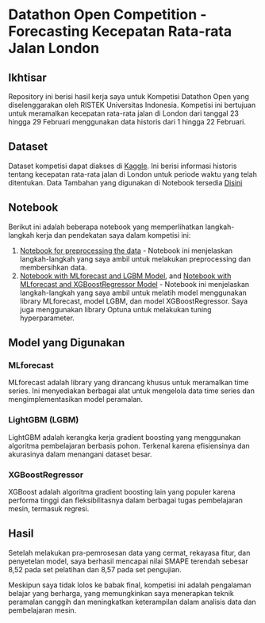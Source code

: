 # Datathon Open Competition - Forecasting Kecepatan Rata-rata Jalan London

## Ikhtisar

Repository ini berisi hasil kerja saya untuk Kompetisi Datathon Open yang diselenggarakan oleh RISTEK Universitas Indonesia. Kompetisi ini bertujuan untuk meramalkan kecepatan rata-rata jalan di London dari tanggal 23 hingga 29 Februari menggunakan data historis dari 1 hingga 22 Februari.

## Dataset

Dataset kompetisi dapat diakses di [Kaggle](https://www.kaggle.com/link-dataset-di-sini). Ini berisi informasi historis tentang kecepatan rata-rata jalan di London untuk periode waktu yang telah ditentukan. Data Tambahan yang digunakan di Notebook tersedia [Disini](https://github.com/alifrachmat2002/datathon-ristek/blob/ffb8d3c09ff86cb6ae63fec1bbb59745c50f2864/informasi-jalan.csv)

## Notebook

Berikut ini adalah beberapa notebook yang memperlihatkan langkah-langkah kerja dan pendekatan saya dalam kompetisi ini:

1. [Notebook for preprocessing the data](https://github.com/alifrachmat2002/datathon-ristek/blob/ead0edccdc00f1a8f88814767787ccfadd1d2aab/Datathon%20-%20Preprocessing%20Code.ipynb) - Notebook ini menjelaskan langkah-langkah yang saya ambil untuk melakukan preprocessing dan membersihkan data.
2. [Notebook with MLforecast and LGBM Model](https://github.com/alifrachmat2002/datathon-ristek/blob/754418e8905aef373d6120f685f3f2c05bba2010/Datathon%20-%20LightGBM.ipynb), and [Notebook with MLforecast and XGBoostRegressor Model](https://github.com/alifrachmat2002/datathon-ristek/blob/ef639969163d0b39e31ede990b332de08745b1f2/Datathon%20-%20XGBRegressor.ipynb) -  Notebook ini menjelaskan langkah-langkah yang saya ambil untuk melatih model menggunakan library MLforecast, model LGBM, dan model XGBoostRegressor. Saya juga menggunakan library Optuna untuk melakukan tuning hyperparameter.

## Model yang Digunakan

### MLforecast

MLforecast adalah library yang dirancang khusus untuk meramalkan time series. Ini menyediakan berbagai alat untuk mengelola data time series dan mengimplementasikan model peramalan.

### LightGBM (LGBM)

LightGBM adalah kerangka kerja gradient boosting yang menggunakan algoritma pembelajaran berbasis pohon. Terkenal karena efisiensinya dan akurasinya dalam menangani dataset besar.

### XGBoostRegressor

XGBoost adalah algoritma gradient boosting lain yang populer karena performa tinggi dan fleksibilitasnya dalam berbagai tugas pembelajaran mesin, termasuk regresi.

## Hasil

Setelah melakukan pra-pemrosesan data yang cermat, rekayasa fitur, dan penyetelan model, saya berhasil mencapai nilai SMAPE terendah sebesar 8,52 pada set pelatihan dan 8,57 pada set pengujian.

Meskipun saya tidak lolos ke babak final, kompetisi ini adalah pengalaman belajar yang berharga, yang memungkinkan saya menerapkan teknik peramalan canggih dan meningkatkan keterampilan dalam analisis data dan pembelajaran mesin.
